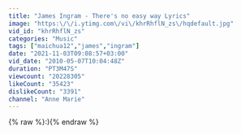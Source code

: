 ```yaml
---
title: "James Ingram - There's no easy way Lyrics"
image: "https:\/\/i.ytimg.com\/vi\/khrRhflN_zs\/hqdefault.jpg"
vid_id: "khrRhflN_zs"
categories: "Music"
tags: ["maichua12","james","ingram"]
date: "2021-11-03T09:08:57+03:00"
vid_date: "2010-05-07T10:04:48Z"
duration: "PT3M47S"
viewcount: "20228305"
likeCount: "35423"
dislikeCount: "3391"
channel: "Anne Marie"
---
```

{% raw %}:){% endraw %}
